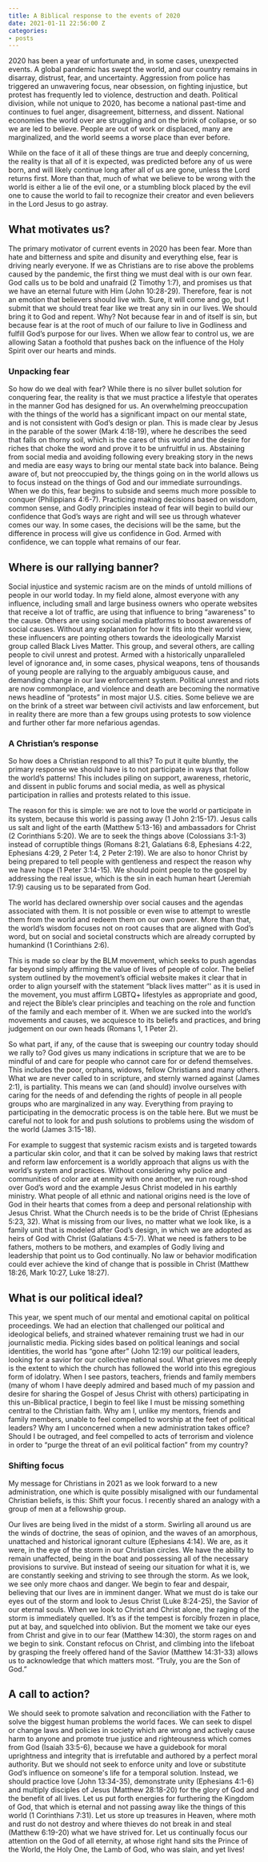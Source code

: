 ```yaml
---
title: A Biblical response to the events of 2020
date: 2021-01-11 22:56:00 Z
categories:
- posts
---
```


2020 has been a year of unfortunate and, in some cases, unexpected events. A global pandemic has swept the world, and our country remains in disarray, distrust, fear, and uncertainty. Aggression from police has triggered an unwavering focus, near obsession, on fighting injustice, but protest has frequently led to violence, destruction and death. Political division, while not unique to 2020, has become a national past-time and continues to fuel anger, disagreement, bitterness, and dissent. National economies the world over are struggling and on the brink of collapse, or so we are led to believe. People are out of work or displaced, many are marginalized, and the world seems a worse place than ever before.

While on the face of it all of these things are true and deeply concerning, the reality is that all of it is expected, was predicted before any of us were born, and will likely continue long after all of us are gone, unless the Lord returns first. More than that, much of what we believe to be wrong with the world is either a lie of the evil one, or a stumbling block placed by the evil one to cause the world to fail to recognize their creator and even believers in the Lord Jesus to go astray.

## What motivates us?

The primary motivator of current events in 2020 has been fear. More than hate and bitterness and spite and disunity and everything else, fear is driving nearly everyone. If we as Christians are to rise above the problems caused by the pandemic, the first thing we must deal with is our own fear. God calls us to be bold and unafraid (2 Timothy 1:7), and promises us that we have an eternal future with Him (John 10:28-29). Therefore, fear is not an emotion that believers should live with. Sure, it will come and go, but I submit that we should treat fear like we treat any sin in our lives. We should bring it to God and repent. Why? Not because fear in and of itself is sin, but because fear is at the root of much of our failure to live in Godliness and fulfill God’s purpose for our lives. When we allow fear to control us, we are allowing Satan a foothold that pushes back on the influence of the Holy Spirit over our hearts and minds.

### Unpacking fear

So how do we deal with fear? While there is no silver bullet solution for conquering fear, the reality is that we must practice a lifestyle that operates in the manner God has designed for us. An overwhelming preoccupation with the things of the world has a significant impact on our mental state, and is not consistent with God’s design or plan. This is made clear by Jesus in the parable of the sower (Mark 4:18-19), where he describes the seed that falls on thorny soil, which is the cares of this world and the desire for riches that choke the word and prove it to be unfruitful in us. Abstaining from social media and avoiding following every breaking story in the news and media are easy ways to bring our mental state back into balance. Being aware of, but not preoccupied by, the things going on in the world allows us to focus instead on the things of God and our immediate surroundings. When we do this, fear begins to subside and seems much more possible to conquer (Philippians 4:6-7). Practicing making decisions based on wisdom, common sense, and Godly principles instead of fear will begin to build our confidence that God’s ways are right and will see us through whatever comes our way. In some cases, the decisions will be the same, but the difference in process will give us confidence in God. Armed with confidence, we can topple what remains of our fear.

## Where is our rallying banner?

Social injustice and systemic racism are on the minds of untold millions of people in our world today. In my field alone, almost everyone with any influence, including small and large business owners who operate websites that receive a lot of traffic, are using that influence to bring “awareness” to the cause. Others are using social media platforms to boost awareness of social causes. Without any explanation for how it fits into their world view, these influencers are pointing others towards the ideologically Marxist group called Black Lives Matter. This group, and several others, are calling people to civil unrest and protest. Armed with a historically unparalleled level of ignorance and, in some cases, physical weapons, tens of thousands of young people are rallying to the arguably ambiguous cause, and demanding change in our law enforcement system. Political unrest and riots are now commonplace, and violence and death are becoming the normative news headline of “protests” in most major U.S. cities. Some believe we are on the brink of a street war between civil activists and law enforcement, but in reality there are more than a few groups using protests to sow violence and further other far more nefarious agendas.

### A Christian’s response

So how does a Christian respond to all this? To put it quite bluntly, the primary response we should have is to not participate in ways that follow the world’s patterns! This includes piling on support, awareness, rhetoric, and dissent in public forums and social media, as well as physical participation in rallies and protests related to this issue.

The reason for this is simple: we are not to love the world or participate in its system, because this world is passing away (1 John 2:15-17).  Jesus calls us salt and light of the earth (Matthew 5:13-16) and ambassadors for Christ (2 Corinthians 5:20). We are to seek the things above (Colossians 3:1-3) instead of corruptible things (Romans 8:21, Galatians 6:8, Ephesians 4:22, Ephesians 4:29, 2 Peter 1:4, 2 Peter 2:19). We are also to honor Christ by being prepared to tell people with gentleness and respect the reason why we have hope (1 Peter 3:14-15). We should point people to the gospel by addressing the real issue, which is the sin in each human heart (Jeremiah 17:9) causing us to be separated from God.

The world has declared ownership over social causes and the agendas associated with them. It is not possible or even wise to attempt to wrestle them from the world and redeem them on our own power. More than that, the world’s wisdom focuses not on root causes that are aligned with God’s word, but on social and societal constructs which are already corrupted by humankind (1 Corinthians 2:6).

This is made so clear by the BLM movement, which seeks to push agendas far beyond simply affirming the value of lives of people of color. The belief system outlined by the movement’s official website makes it clear that in order to align yourself with the statement “black lives matter'' as it is used in the movement, you must affirm LGBTQ+ lifestyles as appropriate and good, and reject the Bible’s clear principles and teaching on the role and function of the family and each member of it. When we are sucked into the world’s movements and causes, we acquiesce to its beliefs and practices, and bring judgement on our own heads (Romans 1, 1 Peter 2).

So what part, if any, of the cause that is sweeping our country today should we rally to? God gives us many indications in scripture that we are to be mindful of and care for people who cannot care for or defend themselves. This includes the poor, orphans, widows, fellow Christians and many others. What we are never called to in scripture, and sternly warned against (James 2:1), is partiality. This means we can (and should) involve ourselves with caring for the needs of and defending the rights of people in all people groups who are marginalized in any way. Everything from praying to participating in the democratic process is on the table here. But we must be careful not to look for and push solutions to problems using the wisdom of the world (James 3:15-18).

For example to suggest that systemic racism exists and is targeted towards a particular skin color, and that it can be solved by making laws that restrict and reform law enforcement is a worldly approach that aligns us with the world’s system and practices. Without considering why police and communities of color are at enmity with one another, we run rough-shod over God’s word and the example Jesus Christ modeled in his earthly ministry. What people of all ethnic and national origins need is the love of God in their hearts that comes from a deep and personal relationship with Jesus Christ. What the Church needs is to be the bride of Christ (Ephesians 5:23, 32). What is missing from our lives, no matter what we look like, is a family unit that is modeled after God’s design, in which we are adopted as heirs of God with Christ (Galatians 4:5-7). What we need is fathers to be fathers, mothers to be mothers, and examples of Godly living and leadership that point us to God continually. No law or behavior modification could ever achieve the kind of change that is possible in Christ (Matthew 18:26, Mark 10:27, Luke 18:27).

## What is our political ideal?

This year, we spent much of our mental and emotional capital on political proceedings. We had an election that challenged our political and ideological beliefs, and strained whatever remaining trust we had in our journalistic media. Picking sides based on political leanings and social identities, the world has “gone after” (John 12:19) our political leaders, looking for a savior for our collective national soul. What grieves me deeply is the extent to which the church has followed the world into this egregious form of idolatry. When I see pastors, teachers, friends and family members (many of whom I have deeply admired and based much of my passion and desire for sharing the Gospel of Jesus Christ with others) participating in this un-Biblical practice, I begin to feel like I must be missing something central to the Christian faith. Why am I, unlike my mentors, friends and family members, unable to feel compelled to worship at the feet of political leaders? Why am I unconcerned when a new administration takes office? Should I be outraged, and feel compelled to acts of terrorism and violence in order to “purge the threat of an evil political faction” from my country?

### Shifting focus

My message for Christians in 2021 as we look forward to a new administration, one which is quite possibly misaligned with our fundamental Christian beliefs, is this: Shift your focus. I recently shared an analogy with a group of men at a fellowship group.

Our lives are being lived in the midst of a storm. Swirling all around us are the winds of doctrine, the seas of opinion, and the waves of an amorphous, unattached and historical ignorant culture (Ephesians 4:14). We are, as it were, in the eye of the storm in our Christian circles. We have the ability to remain unaffected, being in the boat and possessing all of the necessary provisions to survive. But instead of seeing our situation for what it is, we are constantly seeking and striving to see through the storm. As we look, we see only more chaos and danger. We begin to fear and despair, believing that our lives are in imminent danger. What we must do is take our eyes out of the storm and look to Jesus Christ (Luke 8:24-25), the Savior of our eternal souls. When we look to Christ and Christ alone, the raging of the storm is immediately quelled. It’s as if the tempest is forcibly frozen in place, put at bay, and squelched into oblivion. But the moment we take our eyes from Christ and give in to our fear (Matthew 14:30), the storm rages on and we begin to sink. Constant refocus on Christ, and climbing into the lifeboat by grasping the freely offered hand of the Savior (Matthew 14:31-33) allows us to acknowledge that which matters most. “Truly, you are the Son of God.”

## A call to action?

We should seek to promote salvation and reconciliation with the Father to solve the biggest human problems the world faces. We can seek to dispel or change laws and policies in society which are wrong and actively cause harm to anyone and promote true justice and righteousness which comes from God (Isaiah 33:5-6), because we have a guidebook for moral uprightness and integrity that is irrefutable and authored by a perfect moral authority. But we should not seek to enforce unity and love or substitute God’s influence on someone's life for a temporal solution. Instead, we should practice love (John 13:34-35), demonstrate unity (Ephesians 4:1-6) and multiply disciples of Jesus (Matthew 28:18-20) for the glory of God and the benefit of all lives. Let us put forth energies for furthering the Kingdom of God, that which is eternal and not passing away like the things of this world (1 Corinthians 7:31). Let us store up treasures in Heaven, where moth and rust do not destroy and where thieves do not break in and steal (Matthew 6:19-20) what we have strived for. Let us continually focus our attention on the God of all eternity, at whose right hand sits the Prince of the World, the Holy One, the Lamb of God, who was slain, and yet lives!